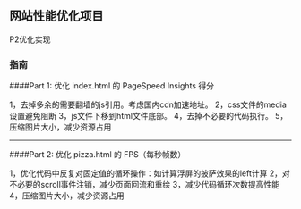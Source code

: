 ## 网站性能优化项目

P2优化实现

### 指南

####Part 1: 优化 index.html 的 PageSpeed Insights 得分

1，去掉多余的需要翻墙的js引用。考虑国内cdn加速地址。
2，css文件的media设置避免阻断
3，js文件下移到html文件底部。
4，去掉不必要的代码执行。
5，压缩图片大小，减少资源占用

----

####Part 2: 优化 pizza.html 的 FPS（每秒帧数）

1，优化代码中反复对固定值的循环操作：如计算浮屏的披萨效果的left计算
2，对不必要的scroll事件注销，减少页面回流和重绘
3，减少代码循环次数提高性能
4，压缩图片大小，减少资源占用
